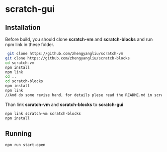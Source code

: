 # scratch-gui
## Installation
Before build, you should clone **scratch-vm** and **scratch-blocks** and run npm link in these folder.

```bash
 git clone https://github.com/zhengyangliu/scratch-vm
git clone https://github.com/zhengyangliu/scratch-blocks
cd scratch-vm
npm install
npm link
cd ..
cd scratch-blocks
npm install
npm link
//And do some revise hand, for details plese read the README.md in scratch-blocks
```

Than link  **scratch-vm** and **scratch-blocks** to **scratch-gui**

```bash
npm link scratch-vm scratch-blocks
npm install
```
## Running
```bash
npm run start-open
```
